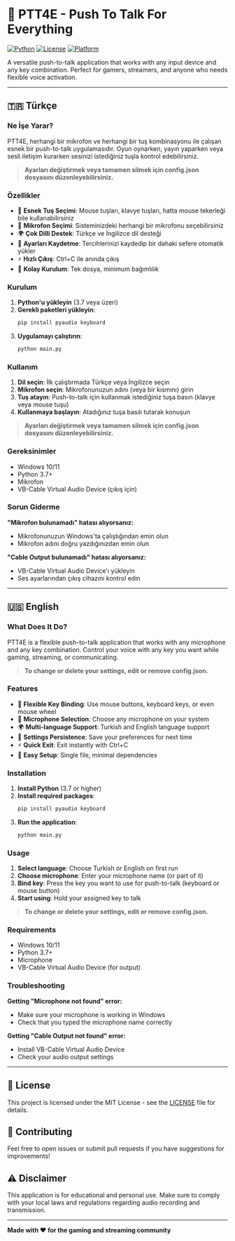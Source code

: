 # 🎤 PTT4E - Push To Talk For Everything

[![Python](https://img.shields.io/badge/Python-3.7+-blue.svg)](https://www.python.org/downloads/)
[![License](https://img.shields.io/badge/License-MIT-green.svg)](LICENSE)
[![Platform](https://img.shields.io/badge/Platform-Windows-lightgrey.svg)](https://www.microsoft.com/windows)

A versatile push-to-talk application that works with any input device and any key combination. Perfect for gamers, streamers, and anyone who needs flexible voice activation.

---

## 🇹🇷 Türkçe

### Ne İşe Yarar?

PTT4E, herhangi bir mikrofon ve herhangi bir tuş kombinasyonu ile çalışan esnek bir push-to-talk uygulamasıdır. Oyun oynarken, yayın yaparken veya sesli iletişim kurarken sesinizi istediğiniz tuşla kontrol edebilirsiniz.

> **Ayarları değiştirmek veya tamamen silmek için config.json dosyasını düzenleyebilirsiniz.**

### Özellikler

- 🎯 **Esnek Tuş Seçimi**: Mouse tuşları, klavye tuşları, hatta mouse tekerleği bile kullanabilirsiniz
- 🎤 **Mikrofon Seçimi**: Sisteminizdeki herhangi bir mikrofonu seçebilirsiniz
- 🌍 **Çok Dilli Destek**: Türkçe ve İngilizce dil desteği
- 💾 **Ayarları Kaydetme**: Tercihlerinizi kaydedip bir dahaki sefere otomatik yükler
- ⚡ **Hızlı Çıkış**: Ctrl+C ile anında çıkış
- 🔧 **Kolay Kurulum**: Tek dosya, minimum bağımlılık

### Kurulum

1. **Python'u yükleyin** (3.7 veya üzeri)
2. **Gerekli paketleri yükleyin**:
   ```bash
   pip install pyaudio keyboard
   ```
3. **Uygulamayı çalıştırın**:
   ```bash
   python main.py
   ```

### Kullanım

1. **Dil seçin**: İlk çalıştırmada Türkçe veya İngilizce seçin
2. **Mikrofon seçin**: Mikrofonunuzun adını (veya bir kısmını) girin
3. **Tuş atayın**: Push-to-talk için kullanmak istediğiniz tuşa basın (klavye veya mouse tuşu)
4. **Kullanmaya başlayın**: Atadığınız tuşa basılı tutarak konuşun

> **Ayarları değiştirmek veya tamamen silmek için config.json dosyasını düzenleyebilirsiniz.**

### Gereksinimler

- Windows 10/11
- Python 3.7+
- Mikrofon
- VB-Cable Virtual Audio Device (çıkış için)

### Sorun Giderme

**"Mikrofon bulunamadı" hatası alıyorsanız:**
- Mikrofonunuzun Windows'ta çalıştığından emin olun
- Mikrofon adını doğru yazdığınızdan emin olun

**"Cable Output bulunamadı" hatası alıyorsanız:**
- VB-Cable Virtual Audio Device'ı yükleyin
- Ses ayarlarından çıkış cihazını kontrol edin

---

## 🇺🇸 English

### What Does It Do?

PTT4E is a flexible push-to-talk application that works with any microphone and any key combination. Control your voice with any key you want while gaming, streaming, or communicating.

> **To change or delete your settings, edit or remove config.json.**

### Features

- 🎯 **Flexible Key Binding**: Use mouse buttons, keyboard keys, or even mouse wheel
- 🎤 **Microphone Selection**: Choose any microphone on your system
- 🌍 **Multi-language Support**: Turkish and English language support
- 💾 **Settings Persistence**: Save your preferences for next time
- ⚡ **Quick Exit**: Exit instantly with Ctrl+C
- 🔧 **Easy Setup**: Single file, minimal dependencies

### Installation

1. **Install Python** (3.7 or higher)
2. **Install required packages**:
   ```bash
   pip install pyaudio keyboard
   ```
3. **Run the application**:
   ```bash
   python main.py
   ```

### Usage

1. **Select language**: Choose Turkish or English on first run
2. **Choose microphone**: Enter your microphone name (or part of it)
3. **Bind key**: Press the key you want to use for push-to-talk (keyboard or mouse button)
4. **Start using**: Hold your assigned key to talk

> **To change or delete your settings, edit or remove config.json.**

### Requirements

- Windows 10/11
- Python 3.7+
- Microphone
- VB-Cable Virtual Audio Device (for output)

### Troubleshooting

**Getting "Microphone not found" error:**
- Make sure your microphone is working in Windows
- Check that you typed the microphone name correctly

**Getting "Cable Output not found" error:**
- Install VB-Cable Virtual Audio Device
- Check your audio output settings

---

## 📝 License

This project is licensed under the MIT License - see the [LICENSE](LICENSE) file for details.

## 🤝 Contributing

Feel free to open issues or submit pull requests if you have suggestions for improvements!

## ⚠️ Disclaimer

This application is for educational and personal use. Make sure to comply with your local laws and regulations regarding audio recording and transmission.

---

**Made with ❤️ for the gaming and streaming community** 